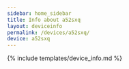 ```yaml
---
sidebar: home_sidebar
title: Info about a52sxq
layout: deviceinfo
permalink: /devices/a52sxq/
device: a52sxq
---
```

{% include templates/device_info.md %}
